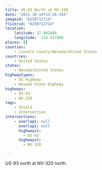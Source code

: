 ```yaml
---
title: US-93 North at NV-320
date: "2011-10-14T13:26:34Z"
imageid: "6250712714"
flickrid: "6250712714"
location:
    latitude: 37.862608
    longitude: -114.417888
places: []
counties:
    - Lincoln County|Nevada|United States
countries:
    - United States
states:
    - Nevada|United States
highwaytypes:
    - US Highway
    - Nevada State Highway
highways:
    - US-93
    - NV-320
tags:
    - Shield
    - Intersection
intersections:
    - overlap1: null
      overlap2: null
      highways1:
        - US-93
      highways2:
        - NV-320

---
```

US-93 north at NV-320 north.